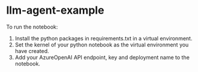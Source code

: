 # llm-agent-example

To run the notebook:
1. Install the python packages in requirements.txt in a virtual environment.
2. Set the kernel of your python notebook as the virtual environment you have created.
3. Add your AzureOpenAI API endpoint, key and deployment name to the notebook.
